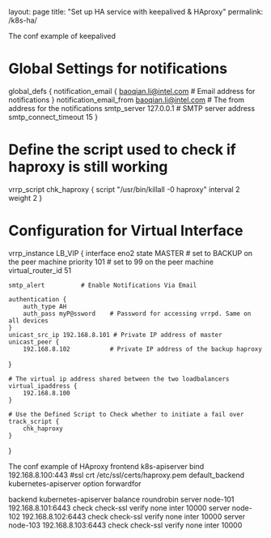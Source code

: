 layout: page
title: "Set up HA service with keepalived & HAproxy"
permalink: /k8s-ha/

The conf example of keepalived
# Global Settings for notifications
global_defs {
    notification_email {
        baoqian.li@intel.com     # Email address for notifications
    }
    notification_email_from baoqian.li@intel.com        # The from address for the notifications
    smtp_server 127.0.0.1                       # SMTP server address
    smtp_connect_timeout 15
}

# Define the script used to check if haproxy is still working
vrrp_script chk_haproxy {
    script "/usr/bin/killall -0 haproxy"
    interval 2
    weight 2
}

# Configuration for Virtual Interface
vrrp_instance LB_VIP {
    interface eno2
    state MASTER        # set to BACKUP on the peer machine
    priority 101        # set to  99 on the peer machine
    virtual_router_id 51

    smtp_alert          # Enable Notifications Via Email

    authentication {
        auth_type AH
        auth_pass myP@ssword    # Password for accessing vrrpd. Same on all devices
    }
    unicast_src_ip 192.168.8.101 # Private IP address of master
    unicast_peer {
        192.168.8.102           # Private IP address of the backup haproxy
   }

    # The virtual ip address shared between the two loadbalancers
    virtual_ipaddress {
        192.168.8.100
    }

    # Use the Defined Script to Check whether to initiate a fail over
    track_script {
        chk_haproxy
    }
}

The conf example of HAproxy
frontend k8s-apiserver
        bind 192.168.8.100:443 #ssl crt /etc/ssl/certs/haproxy.pem
        default_backend kubernetes-apiserver
        option forwardfor

backend kubernetes-apiserver
        balance roundrobin
        server node-101 192.168.8.101:6443 check check-ssl verify none inter 10000
        server node-102 192.168.8.102:6443 check check-ssl verify none inter 10000
        server node-103 192.168.8.103:6443 check check-ssl verify none inter 10000
